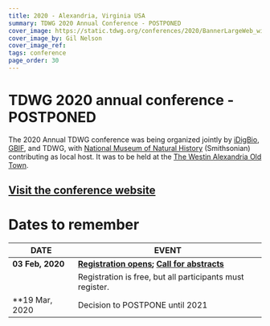 ```yaml
---
title: 2020 - Alexandria, Virginia USA
summary: TDWG 2020 Annual Conference - POSTPONED
cover_image: https://static.tdwg.org/conferences/2020/BannerLargeWeb_wide.jpg
cover_image_by: Gil Nelson
cover_image_ref: 
tags: conference
page_order: 30
---
```


# TDWG 2020 annual conference - POSTPONED

The 2020 Annual TDWG conference was being organized jointly by [iDigBio](https://www.idigbio.org/), [GBIF](https://www.gbif.org/), and TDWG, with [National Museum of Natural History](https://naturalhistory.si.edu/) (Smithsonian) contributing as local host.  It was to be held at the [The Westin Alexandria Old Town](https://www.marriott.com/hotels/travel/wasxw-the-westin-alexandria-old-town/). 

## [Visit the conference website](https://www.idigbio.org/content/biodiversity-summit-2020)  

# Dates to remember

| **DATE** | **EVENT** |
| --- | --- |
| **03 Feb, 2020** | **[Registration opens](https://www.eventbrite.com/e/biodiversity-summit-2020-tickets-85264844445); [Call for abstracts](https://mailchi.mp/f2de53159899/biodiversity-summit-2020-registration-and-call-for-abstracts-now-open?e=[UNIQID])** |
|                  | Registration is free, but all participants must register. |  
| **19 Mar, 2020   | Decision to POSTPONE until 2021 |


<!--  Everything below is moot
| **31 Mar, 2020** | **Deadline for abstracts** |  
|                  | Abstracts are required for contributed papers and posters |  
| **20 Sep, 2020** | GBIF Executive and standing committee meetings |  
|                  | TDWG Executive meeting |  
| **21 Sep, 2020** | GBIF Governing Board meeting Day 1|  
|                  | TDWG working group meetings |  
| **22 Sep, 2020** | GBIF Governing Board meeting Day 2 |  
|                  | TDWG working group meetings |  
|                  | iDigBio orientation day for new TCNs and PENs |  
| **23-25 Sep, 2020** | **Biodiversity Summit 2020** |  
|                     | Plenary sessions, parallel sessions, posters |  
-->


